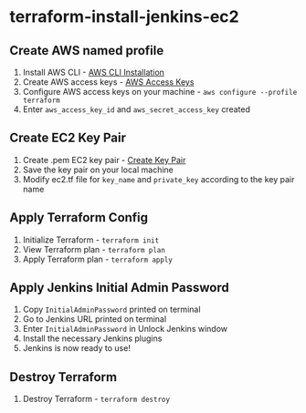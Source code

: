# terraform-install-jenkins-ec2

## Create AWS named profile
1. Install AWS CLI - [AWS CLI Installation](https://docs.aws.amazon.com/cli/latest/userguide/getting-started-install.html)
2. Create AWS access keys - [AWS Access Keys](https://docs.aws.amazon.com/powershell/latest/userguide/pstools-appendix-sign-up.html)
3. Configure AWS access keys on your machine - ```aws configure --profile terraform```
4. Enter ```aws_access_key_id``` and ```aws_secret_access_key``` created

## Create EC2 Key Pair
1. Create .pem EC2 key pair - [Create Key Pair](https://docs.aws.amazon.com/AWSEC2/latest/UserGuide/create-key-pairs.html)
2. Save the key pair on your local machine
3. Modify ec2.tf file for ```key_name``` and ```private_key``` according to the key pair name

## Apply Terraform Config
1. Initialize Terraform - ```terraform init```
2. View Terraform plan - ```terraform plan```
3. Apply Terraform plan - ```terraform apply```

## Apply Jenkins Initial Admin Password
1. Copy ```InitialAdminPassword``` printed on terminal
2. Go to Jenkins URL printed on terminal
3. Enter ```InitialAdminPassword``` in Unlock Jenkins window
4. Install the necessary Jenkins plugins
5. Jenkins is now ready to use!

## Destroy Terraform
1. Destroy Terraform - ```terraform destroy```

